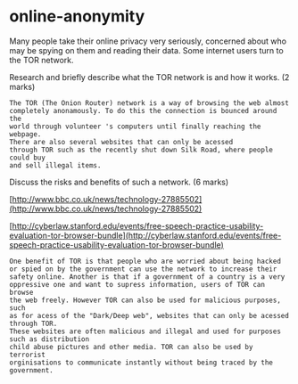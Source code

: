 online-anonymity
================

Many people take their online privacy very seriously, concerned about who may be spying on them and reading their data. Some internet users turn to the TOR network.

Research and briefly describe what the TOR network is and how it works. (2 marks)

```
The TOR (The Onion Router) network is a way of browsing the web almost 
completely anonamously. To do this the connection is bounced around the 
world through volunteer 's computers until finally reaching the webpage.
There are also several websites that can only be acessed 
through TOR such as the recently shut down Silk Road, where people could buy 
and sell illegal items.
```

Discuss the risks and benefits of such a network. (6 marks)

[http://www.bbc.co.uk/news/technology-27885502](http://www.bbc.co.uk/news/technology-27885502)

[http://cyberlaw.stanford.edu/events/free-speech-practice-usability-evaluation-tor-browser-bundle](http://cyberlaw.stanford.edu/events/free-speech-practice-usability-evaluation-tor-browser-bundle)


```
One benefit of TOR is that people who are worried about being hacked
or spied on by the government can use the network to increase their 
safety online. Another is that if a government of a country is a very 
oppressive one and want to supress information, users of TOR can browse 
the web freely. However TOR can also be used for malicious purposes, such 
as for acess of the "Dark/Deep web", websites that can only be acessed through TOR. 
These websites are often malicious and illegal and used for purposes such as distribution 
child abuse pictures and other media. TOR can also be used by terrorist 
orginisations to communicate instantly without being traced by the government.
```
